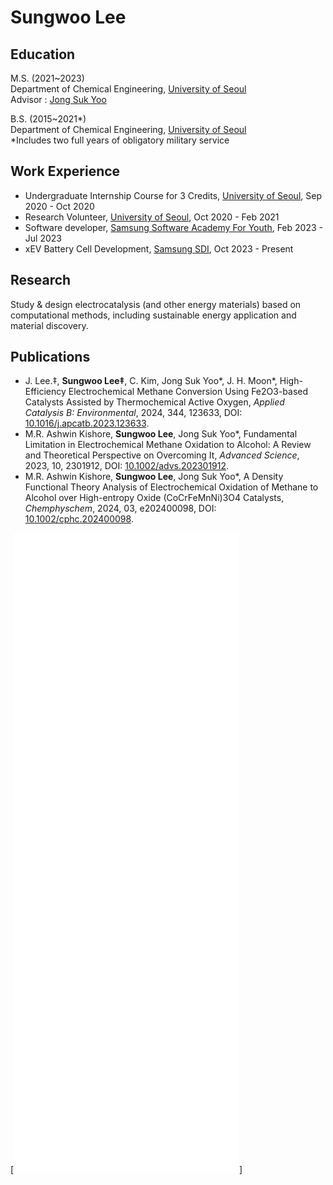 # Sungwoo Lee

## Education

M.S. (2021~2023)  
Department of Chemical Engineering, [University of Seoul](https://www.uos.ac.kr/)  
Advisor : [Jong Suk Yoo](http://yooresearch.wordpress.com)


B.S. (2015~2021*)  
Department of Chemical Engineering, [University of Seoul](https://www.uos.ac.kr/)  
*Includes two full years of obligatory military service


## Work Experience

- Undergraduate Internship Course for 3 Credits, [University of Seoul](https://www.uos.ac.kr/), Sep 2020 - Oct 2020
- Research Volunteer, [University of Seoul](https://www.uos.ac.kr/), Oct 2020 - Feb 2021
- Software developer, [Samsung Software Academy For Youth](https://www.ssafy.com/), Feb 2023 - Jul 2023
- xEV Battery Cell Development, [Samsung SDI](https://www.samsungsdi.co.kr/), Oct 2023 - Present


## Research

Study & design electrocatalysis (and other energy materials) based on computational methods, including sustainable energy application and material discovery.


## Publications

- J. Lee.‡, **Sungwoo Lee‡**, C. Kim, Jong Suk Yoo\*, J. H. Moon\*, High-Efficiency Electrochemical Methane Conversion Using Fe2O3-based Catalysts Assisted by Thermochemical Active Oxygen, _Applied Catalysis B: Environmental_, 2024, 344, 123633, DOI: [10.1016/j.apcatb.2023.123633](https://doi.org/10.1016/j.apcatb.2023.123633).
- M.R. Ashwin Kishore, **Sungwoo Lee**, Jong Suk Yoo\*, Fundamental Limitation in Electrochemical Methane Oxidation to Alcohol: A Review and Theoretical Perspective on Overcoming It, _Advanced Science_, 2023, 10, 2301912, DOI: [10.1002/advs.202301912](https://doi.org/10.1002/advs.202301912).
- M.R. Ashwin Kishore, **Sungwoo Lee**, Jong Suk Yoo\*, A Density Functional Theory Analysis of Electrochemical Oxidation of Methane to Alcohol over High-entropy Oxide (CoCrFeMnNi)3O4 Catalysts, _Chemphyschem_, 2024, 03, e202400098, DOI: [10.1002/cphc.202400098](https://doi.org/10.1002/cphc.202400098).




[![Metrics](./github-metrics.svg)]
